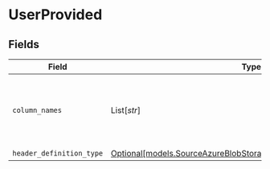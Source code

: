 # UserProvided


## Fields

| Field                                                                                                                                | Type                                                                                                                                 | Required                                                                                                                             | Description                                                                                                                          |
| ------------------------------------------------------------------------------------------------------------------------------------ | ------------------------------------------------------------------------------------------------------------------------------------ | ------------------------------------------------------------------------------------------------------------------------------------ | ------------------------------------------------------------------------------------------------------------------------------------ |
| `column_names`                                                                                                                       | List[*str*]                                                                                                                          | :heavy_check_mark:                                                                                                                   | The column names that will be used while emitting the CSV records                                                                    |
| `header_definition_type`                                                                                                             | [Optional[models.SourceAzureBlobStorageSchemasHeaderDefinitionType]](../models/sourceazureblobstorageschemasheaderdefinitiontype.md) | :heavy_minus_sign:                                                                                                                   | N/A                                                                                                                                  |
